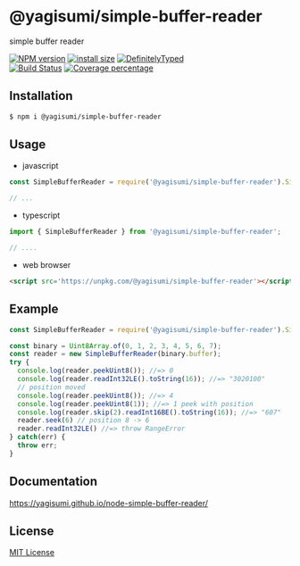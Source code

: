 # @yagisumi/simple-buffer-reader

simple buffer reader

[![NPM version][npm-image]][npm-url] [![install size][packagephobia-image]][packagephobia-url] [![DefinitelyTyped][dts-image]][dts-url]  
[![Build Status][travis-image]][travis-url] [![Coverage percentage][coveralls-image]][coveralls-url]

## Installation

```sh
$ npm i @yagisumi/simple-buffer-reader
```

## Usage

- javascript

```js
const SimpleBufferReader = require('@yagisumi/simple-buffer-reader').SimpleBufferReader;

// ...
```

- typescript

```ts
import { SimpleBufferReader } from '@yagisumi/simple-buffer-reader';

// ....
```

- web browser

```html
<script src='https://unpkg.com/@yagisumi/simple-buffer-reader'></script>
```

## Example
```js
const SimpleBufferReader = require('@yagisumi/simple-buffer-reader').SimpleBufferReader;

const binary = Uint8Array.of(0, 1, 2, 3, 4, 5, 6, 7);
const reader = new SimpleBufferReader(binary.buffer);
try {
  console.log(reader.peekUint8()); //=> 0
  console.log(reader.readInt32LE().toString(16)); //=> "3020100"
  // position moved
  console.log(reader.peekUint8()); //=> 4
  console.log(reader.peekUint8(1)); //=> 1 peek with position
  console.log(reader.skip(2).readInt16BE().toString(16)); //=> "607"
  reader.seek(6) // position 8 -> 6
  reader.readInt32LE() //=> throw RangeError
} catch(err) {
  throw err;
}
```

## Documentation

https://yagisumi.github.io/node-simple-buffer-reader/

## License

[MIT License](https://opensource.org/licenses/MIT)

[npm-image]: https://img.shields.io/npm/v/@yagisumi/simple-buffer-reader.svg?style=flat-square
[npm-url]: https://npmjs.org/package/@yagisumi/simple-buffer-reader
[packagephobia-image]: https://flat.badgen.net/packagephobia/install/@yagisumi/simple-buffer-reader
[packagephobia-url]: https://packagephobia.now.sh/result?p=@yagisumi/simple-buffer-reader
[travis-image]: https://img.shields.io/travis/yagisumi/node-simple-buffer-reader.svg?style=flat-square
[travis-url]: https://travis-ci.org/yagisumi/node-simple-buffer-reader
[coveralls-image]: https://img.shields.io/coveralls/yagisumi/node-simple-buffer-reader.svg?style=flat-square
[coveralls-url]: https://coveralls.io/github/yagisumi/node-simple-buffer-reader?branch=master
[dts-image]: https://img.shields.io/badge/DefinitelyTyped-.d.ts-blue.svg?style=flat-square
[dts-url]: http://definitelytyped.org
